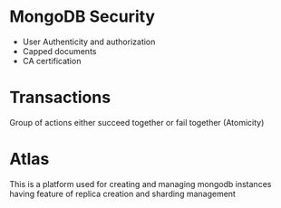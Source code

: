# MongoDB Security
 - User Authenticity and authorization
 - Capped documents
 - CA certification

# Transactions
Group of actions either succeed together or fail together (Atomicity)

# Atlas
This is a platform used for creating and managing mongodb instances having feature of replica creation and sharding management